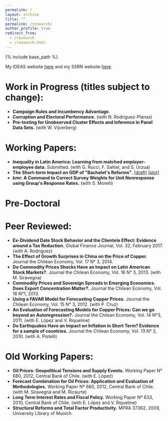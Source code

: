 ```yaml
---
permalink: /
layout: archive
title: ""
permalink: /research/
author_profile: true
redirect_from:
  - /research
  - /research.html
---
```


{% include base_path %}

My IDEAS website [here](https://ideas.repec.org/f/pmu357.html) and my SSRN website [here](https://papers.ssrn.com/sol3/cf_dev/AbsByAuth.cfm?per_id=1614662).

# Work in Progress (titles subject to change):

* **Campaign Rules and Incumbency Advantage.**
* **Corruption and Electoral Performance.** (with N. Rodriguez-Planas)
* **Pre-testing for Unobserved Cluster Effects and Inference in Panel Data Sets.** (with W. Vijverberg)

# Working Papers:

* **Inequality in Latin America: Learning from matched employer-employee data.** Submitted. (with G. Rucci, F. Saltiel, and S. Urzua)
* **The Short-term Impact on GDP of "Bachelet's Reforms"**. [[draft]](https://papers.ssrn.com/sol3/Delivery.cfm/SSRN_ID3266178_code1614662.pdf?abstractid=3216795) [[plot]](http://erciomunoz.github.io/files/main_comm_a.pdf)
* **kmr: A Command to Correct Survey Weights for Unit Nonresponse using Group's Response Rates.** (with S. Morelli)

# Pre-Doctoral
# Peer Reviewed:

* **Ex-Dividend Date Stock Behavior and the Clientele Effect: Evidence around a Tax Reduction.** Global Finance Journal, Vol. 32, February 2017. (with A. Rodriguez) 
* **The Effect of Growth Surprises in China on the Price of Copper.** Journal the Chilean Economy, Vol. 17 N° 3, 2014.
* **Do Commodity Prices Shocks Have an Impact on Latin American Stock Markets?.** Journal the Chilean Economy, Vol. 16 N° 3, 2013. (with M. Siravegna)
* **Commodity Prices and Sovereign Spreads in Emerging Economies. Does Export Concentration Matter?.** Journal the Chilean Economy, Vol. 16 N°1, 2013.
* **Using a FAVAR Model for Forecasting Copper Prices.** Journal the Chilean Economy, Vol. 15 N° 3, 2012. (with P. Cruz)
* **An Evaluation of Forecasting Models for Copper Prices: Can we go beyond an Autoregression?.** Journal the Chilean Economy, Vol. 14 N°3, 2011. (with E. López and V. Riquelme)
* **Do Earthquakes Have an Impact on Inflation in Short Term? Evidence for a sample of countries.** Journal the Chilean Economy, Vol. 13 N° 2, 2010. (with A. Pistelli)

#  Old Working Papers:

* **Oil Prices: Geopolitical Tensions and Supply Events.** Working Paper N° 680, 2012, Central Bank of Chile. (with E. López) 
* **Forecast Combination for Oil Prices: Application and Evaluation of Methodologies.** Working Paper Nº 660, 2012, Central Bank of Chile. (with M. Siravegna and M. Ricaurte) 
* **Long Term Interest Rates and Fiscal Policy.** Working Paper Nº 633, 2010, Central Bank of Chile. (with E. López and V. Riquelme)
* **Structural Reforms and Total Factor Productivity.** MPRA 37362, 2009, University Library of Munich. 

